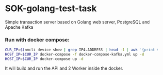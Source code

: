 # SOK-golang-test-task
Simple transaction server based on Golang web server, PostgreSQL and Apache Kafka

### Run with docker compose:

```bash
CUR_IP=$(nmcli device show | grep IP4.ADDRESS | head -1 | awk '{print $2}' | rev | cut -c 4- | rev)
HOST_IP=$CUR_IP docker-compose -f docker-compose-kafka.yml up -d
HOST_IP=$CUR_IP docker-compose up -d
```

It will build and run the API and 2 Worker inside the docker.